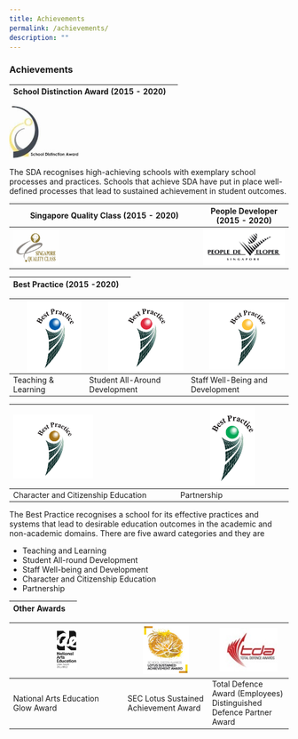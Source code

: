 ```yaml
---
title: Achievements
permalink: /achievements/
description: ""
---
```

### **Achievements**

| School Distinction Award (2015 - 2020) | |
|---|---|

<img src="/images/sda.png" style="width:25%">

The SDA recognises high-achieving schools with exemplary school processes and practices. Schools that achieve SDA have put in place well-defined processes that lead to sustained achievement in student outcomes.

| Singapore Quality Class (2015 - 2020) | People Developer (2015 - 2020) |
|---|---|
|<img src="/images/SQC.jpg" style="width:25%" align=left> | <img src="/images/pd.png">|

| Best Practice (2015 -2020) | |
|---|---|

| <img src="/images/achievement4.jpg" style="width:80%" align=right> | <img src="/images/achievement5.jpg" style="width:80%" align=right> | <img src="/images/achievement6.jpg" style="width:80%" align=right> | 
|---|---|---|
|Teaching & Learning	 |  Student All-Around Development | Staff Well-Being and Development |

| <img src="/images/achievement7.jpg" style="width:50%" align=left> | <img src="/images/achievement8.jpg" style="width:43%"> |
|---|---|
| Character and Citizenship Education | Partnership |


The Best Practice recognises a school for its effective practices and systems that lead to desirable education outcomes in the academic and non-academic domains. There are five award categories and they are

* Teaching and Learning
* Student All-round Development
* Staff Well-being and Development
* Character and Citizenship Education
* Partnership

| Other Awards | |
|---|---|

| <img src="/images/achievement9.jpg" style="width:20%"> | <img src="/images/achievement10.jpg" style="width:60%"> | <img src="/images/achievement11.jpg" style="width:80%"> | 
|---|---|---|
| National Arts Education <br> Glow Award	 |  SEC Lotus Sustained <br> Achievement Award | Total Defence Award (Employees) <br> Distinguished Defence Partner Award |